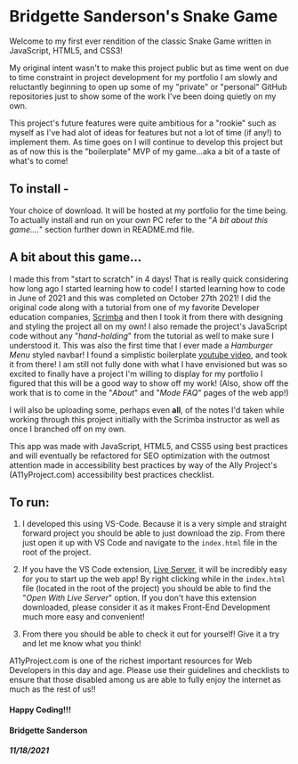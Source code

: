 # Bridgette Sanderson's Snake Game
Welcome to my first ever rendition of the classic Snake Game written in JavaScript, HTML5, and CSS3!

My original intent wasn't to make this project public but as time went on due to time constraint in project development for my portfolio I am slowly and reluctantly beginning to open up some of my "private" or "personal" GitHub repositories just to show some of the work I've been doing quietly on my own.

This project's future features were quite ambitious for a "rookie" such as myself as I've had alot of ideas for features but not a lot of time (if any!) to implement them. As time goes on I will continue to develop this project but as of now this is the "boilerplate" MVP of my game...aka a bit of a taste of what's to come!

## To install -
Your choice of download. It will be hosted at my portfolio for the time being. To actually install and run on your own PC refer to the "*A bit about this game....*" section further down in README.md file.

## A bit about this game...
I made this from "start to scratch" in 4 days! That is really quick considering how long ago I started learning how to code! I started learning how to code in June of 2021 and this was completed on October 27th 2021! I did the original code along with a tutorial from one of my favorite Developer education companies, [Scrimba](https://scrimba.com/) and then I took it from there with designing and styling the project all on my own! I also remade the project's JavaScript code without any "*hand-holding*" from the tutorial as well to make sure I understood it. This was also the first time that I ever made a *Hamburger Menu* styled navbar! I found a simplistic boilerplate [youtube video](https://www.youtube.com/watch?v=At4B7A4GOPg&t=600s), and took it from there! I am still not fully done with what I have envisioned but was so excited to finally have a project I'm willing to display for my portfolio I figured that this will be a good way to show off my work! (Also, show off the work that is to come in the "*About*" and "*Mode FAQ*" pages of the web app!)

I will also be uploading some, perhaps even **all**, of the notes I'd taken while working through this project initially with the Scrimba instructor as well as once I branched off on my own.

This app was made with JavaScript, HTML5, and CSS5 using best practices and will eventually be refactored for SEO optimization with the outmost attention made in accessibility best practices by way of the Ally Project's (A11yProject.com) accessibility best practices checklist.


## To run: 
1. I developed this using VS-Code. Because it is a very simple and straight forward project you should be able to just download the zip. From there just open it up with VS Code and navigate to the `index.html` file in the root of the project. 

2. If you have the VS Code extension, [Live Server](ritwickdey.liveserver), it will be incredibly easy for you to start up the web app! By right clicking while in the `index.html` file (located in the root of the project) you should be able to find the "*Open With Live Server*" option. If you don't have this extension downloaded, please consider it as it makes Front-End Development much more easy and convenient! 

3. From there you should be able to check it out for yourself! Give it a try and let me know what you think! 

A11yProject.com is one of the richest important resources for Web Developers in this day and age. Please use their guidelines and checklists to ensure that those disabled among us are able to fully enjoy the internet as much as the rest of us!!





#### Happy Coding!!!

#### Bridgette Sanderson 
##### 11/18/2021


